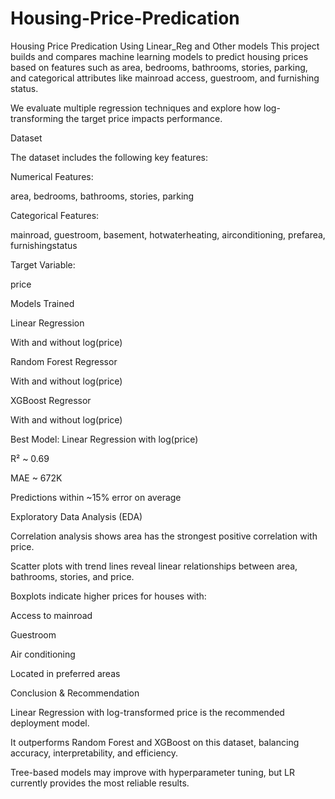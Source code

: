 # Housing-Price-Predication
Housing Price Predication Using Linear_Reg and Other models
This project builds and compares machine learning models to predict housing prices based on features such as area, bedrooms, bathrooms, stories, parking, and categorical attributes like mainroad access, guestroom, and furnishing status.

We evaluate multiple regression techniques and explore how log-transforming the target price impacts performance.

Dataset

The dataset includes the following key features:

Numerical Features:

area, bedrooms, bathrooms, stories, parking

Categorical Features:

mainroad, guestroom, basement, hotwaterheating, airconditioning, prefarea, furnishingstatus

Target Variable:

price

Models Trained

Linear Regression

With and without log(price)

Random Forest Regressor

With and without log(price)

XGBoost Regressor

With and without log(price)

Best Model: Linear Regression with log(price)

R² ~ 0.69

MAE ~ 672K

Predictions within ~15% error on average

Exploratory Data Analysis (EDA)

Correlation analysis shows area has the strongest positive correlation with price.

Scatter plots with trend lines reveal linear relationships between area, bathrooms, stories, and price.

Boxplots indicate higher prices for houses with:

Access to mainroad

Guestroom

Air conditioning

Located in preferred areas

Conclusion & Recommendation

Linear Regression with log-transformed price is the recommended deployment model.

It outperforms Random Forest and XGBoost on this dataset, balancing accuracy, interpretability, and efficiency.

Tree-based models may improve with hyperparameter tuning, but LR currently provides the most reliable results.
